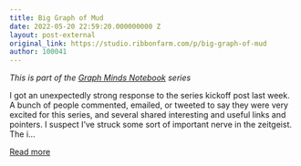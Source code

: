 ```yaml
---
title: Big Graph of Mud
date: 2022-05-20 22:59:20.000000000 Z
layout: post-external
original_link: https://studio.ribbonfarm.com/p/big-graph-of-mud
author: 100041
---
```


_This is part of the [Graph Minds Notebook](https://studio.ribbonfarm.com/subscribe?utm_medium=rss&utm_content=55838732) series_

I got an unexpectedly strong response to the series kickoff post last week. A bunch of people commented, emailed, or tweeted to say they were very excited for this series, and several shared interesting and useful links and pointers. I suspect I’ve struck some sort of important nerve in the zeitgeist. The i…

[Read more](https://studio.ribbonfarm.com/p/big-graph-of-mud)

